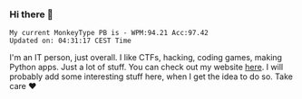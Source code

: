 ### Hi there 👋
<!-- PB START -->
```
My current MonkeyType PB is - WPM:94.21 Acc:97.42
Updated on: 04:31:17 CEST Time
```
<!-- PB END -->
I'm an IT person, just overall. I like CTFs, hacking, coding games, making Python apps. Just a lot of stuff.
You can check out my website [here](https://skill3472.github.io/).
I will probably add some interesting stuff here, when I get the idea to do so. Take care ❤️
